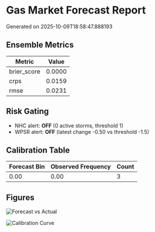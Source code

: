 # Gas Market Forecast Report

Generated on 2025-10-09T18:58:47.888193

## Ensemble Metrics
| Metric | Value |
| --- | --- |
| brier_score | 0.0000 |
| crps | 0.0159 |
| rmse | 0.0231 |

## Risk Gating
- NHC alert: **OFF** (0 active storms, threshold 1)
- WPSR alert: **OFF** (latest change -0.50 vs threshold -1.5)

## Calibration Table
| Forecast Bin | Observed Frequency | Count |
| --- | --- | --- |
| 0.00 | 0.00 | 3 |

## Figures
![Forecast vs Actual](../figures/forecast_vs_actual.png)

![Calibration Curve](../figures/calibration.png)